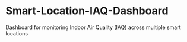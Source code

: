 # Smart-Location-IAQ-Dashboard
Dashboard for monitoring Indoor Air Quality (IAQ) across multiple smart locations
